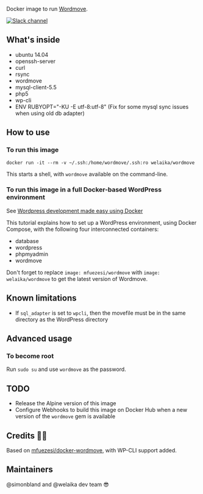 Docker image to run [Wordmove](https://welaika.github.io/wordmove/).

[![Slack channel](https://img.shields.io/badge/Slack-WP--Hub-blue.svg)](https://wphub-auto-invitation.herokuapp.com/)

## What's inside

* ubuntu 14.04
* openssh-server
* curl
* rsync
* wordmove
* mysql-client-5.5
* php5
* wp-cli
* ENV RUBYOPT="-KU -E utf-8:utf-8" (Fix for some mysql sync issues when using old
  db adapter)

## How to use

### To run this image

`docker run -it --rm -v ~/.ssh:/home/wordmove/.ssh:ro welaika/wordmove`

This starts a shell, with `wordmove` available on the command-line.

### To run this image in a full Docker-based WordPress environment

See [Wordpress development made easy using Docker](
https://medium.com/cluetip/wordpress-development-made-easy-440b564185f2)

This tutorial explains how to set up a WordPress environment, using Docker
Compose, with the following four interconnected containers:

* database
* wordpress
* phpmyadmin
* wordmove

Don't forget to replace `image: mfuezesi/wordmove` with `image:
welaika/wordmove` to get the latest version of Wordmove.

## Known limitations

* If `sql_adapter` is set to `wpcli`, then the movefile must be in the same
  directory as the WordPress directory

## Advanced usage

### To become root

Run `sudo su` and use `wordmove` as the password.

## TODO

* Release the Alpine version of this image
* Configure Webhooks to build this image on Docker Hub when a new version of
  the `wordmove` gem is available

## Credits 🙏🏻

Based on [mfuezesi/docker-wordmove](
https://github.com/mfuezesi/docker-wordmove), with WP-CLI support added.

## Maintainers

@simonbland and @welaika dev team 😎

